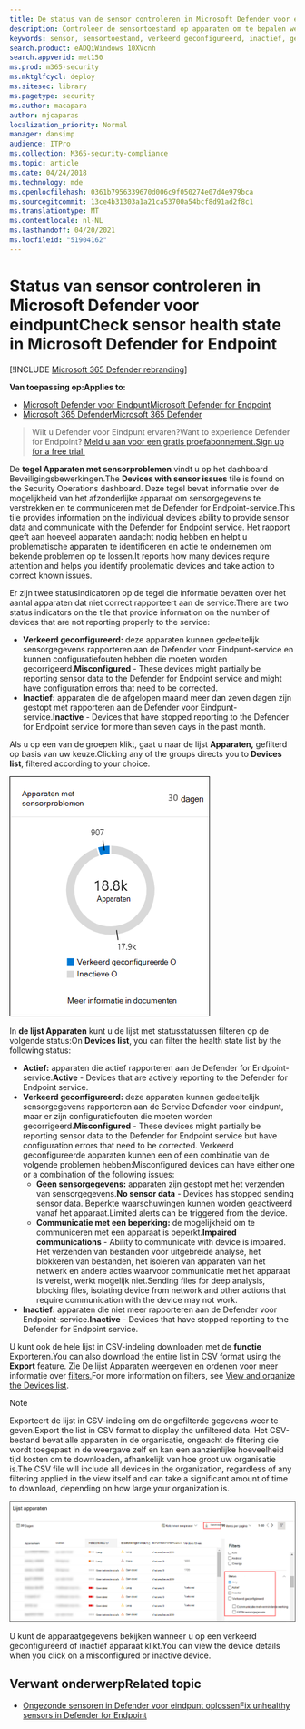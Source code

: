 ```yaml
---
title: De status van de sensor controleren in Microsoft Defender voor eindpunt
description: Controleer de sensortoestand op apparaten om te bepalen welke sensorgegevens onjuist zijn geconfigureerd, niet actief of niet worden gemeld.
keywords: sensor, sensortoestand, verkeerd geconfigureerd, inactief, geen sensorgegevens, sensorgegevens, communicatiesproblemen
search.product: eADQiWindows 10XVcnh
search.appverid: met150
ms.prod: m365-security
ms.mktglfcycl: deploy
ms.sitesec: library
ms.pagetype: security
ms.author: macapara
author: mjcaparas
localization_priority: Normal
manager: dansimp
audience: ITPro
ms.collection: M365-security-compliance
ms.topic: article
ms.date: 04/24/2018
ms.technology: mde
ms.openlocfilehash: 0361b7956339670d006c9f050274e07d4e979bca
ms.sourcegitcommit: 13ce4b31303a1a21ca53700a54bcf8d91ad2f8c1
ms.translationtype: MT
ms.contentlocale: nl-NL
ms.lasthandoff: 04/20/2021
ms.locfileid: "51904162"
---
```

# <a name="check-sensor-health-state-in-microsoft-defender-for-endpoint"></a><span data-ttu-id="a9f04-104">Status van sensor controleren in Microsoft Defender voor eindpunt</span><span class="sxs-lookup"><span data-stu-id="a9f04-104">Check sensor health state in Microsoft Defender for Endpoint</span></span>

[!INCLUDE [Microsoft 365 Defender rebranding](../../includes/microsoft-defender.md)]

<span data-ttu-id="a9f04-105">**Van toepassing op:**</span><span class="sxs-lookup"><span data-stu-id="a9f04-105">**Applies to:**</span></span>
- [<span data-ttu-id="a9f04-106">Microsoft Defender voor Eindpunt</span><span class="sxs-lookup"><span data-stu-id="a9f04-106">Microsoft Defender for Endpoint</span></span>](https://go.microsoft.com/fwlink/p/?linkid=2154037)
- [<span data-ttu-id="a9f04-107">Microsoft 365 Defender</span><span class="sxs-lookup"><span data-stu-id="a9f04-107">Microsoft 365 Defender</span></span>](https://go.microsoft.com/fwlink/?linkid=2118804)

><span data-ttu-id="a9f04-108">Wilt u Defender voor Eindpunt ervaren?</span><span class="sxs-lookup"><span data-stu-id="a9f04-108">Want to experience Defender for Endpoint?</span></span> [<span data-ttu-id="a9f04-109">Meld u aan voor een gratis proefabonnement.</span><span class="sxs-lookup"><span data-stu-id="a9f04-109">Sign up for a free trial.</span></span>](https://www.microsoft.com/microsoft-365/windows/microsoft-defender-atp?ocid=docs-wdatp-checksensor-abovefoldlink)

<span data-ttu-id="a9f04-110">De **tegel Apparaten met sensorproblemen** vindt u op het dashboard Beveiligingsbewerkingen.</span><span class="sxs-lookup"><span data-stu-id="a9f04-110">The **Devices with sensor issues** tile is found on the Security Operations dashboard.</span></span> <span data-ttu-id="a9f04-111">Deze tegel bevat informatie over de mogelijkheid van het afzonderlijke apparaat om sensorgegevens te verstrekken en te communiceren met de Defender for Endpoint-service.</span><span class="sxs-lookup"><span data-stu-id="a9f04-111">This tile provides information on the individual device’s ability to provide sensor data and communicate with the Defender for Endpoint service.</span></span> <span data-ttu-id="a9f04-112">Het rapport geeft aan hoeveel apparaten aandacht nodig hebben en helpt u problematische apparaten te identificeren en actie te ondernemen om bekende problemen op te lossen.</span><span class="sxs-lookup"><span data-stu-id="a9f04-112">It reports how many devices require attention and helps you identify problematic devices and take action to correct known issues.</span></span>

<span data-ttu-id="a9f04-113">Er zijn twee statusindicatoren op de tegel die informatie bevatten over het aantal apparaten dat niet correct rapporteert aan de service:</span><span class="sxs-lookup"><span data-stu-id="a9f04-113">There are two status indicators on the tile that provide information on the number of devices that are not reporting properly to the service:</span></span>
- <span data-ttu-id="a9f04-114">**Verkeerd geconfigureerd:** deze apparaten kunnen gedeeltelijk sensorgegevens rapporteren aan de Defender voor Eindpunt-service en kunnen configuratiefouten hebben die moeten worden gecorrigeerd.</span><span class="sxs-lookup"><span data-stu-id="a9f04-114">**Misconfigured** - These devices might partially be reporting sensor data to the Defender for Endpoint service and might have configuration errors that need to be corrected.</span></span>
- <span data-ttu-id="a9f04-115">**Inactief:** apparaten die de afgelopen maand meer dan zeven dagen zijn gestopt met rapporteren aan de Defender voor Eindpunt-service.</span><span class="sxs-lookup"><span data-stu-id="a9f04-115">**Inactive** - Devices that have stopped reporting to the Defender for Endpoint service for more than seven days in the past month.</span></span>

<span data-ttu-id="a9f04-116">Als u op een van de groepen klikt, gaat u naar de lijst **Apparaten,** gefilterd op basis van uw keuze.</span><span class="sxs-lookup"><span data-stu-id="a9f04-116">Clicking any of the groups directs you to **Devices list**, filtered according to your choice.</span></span>

![Schermafbeelding van apparaten met tegel sensorproblemen](images/atp-devices-with-sensor-issues-tile.png)

<span data-ttu-id="a9f04-118">In **de lijst Apparaten** kunt u de lijst met statusstatussen filteren op de volgende status:</span><span class="sxs-lookup"><span data-stu-id="a9f04-118">On **Devices list**, you can filter the health state list by the following status:</span></span>
- <span data-ttu-id="a9f04-119">**Actief:** apparaten die actief rapporteren aan de Defender for Endpoint-service.</span><span class="sxs-lookup"><span data-stu-id="a9f04-119">**Active** - Devices that are actively reporting to the Defender for Endpoint service.</span></span>
- <span data-ttu-id="a9f04-120">**Verkeerd geconfigureerd:** deze apparaten kunnen gedeeltelijk sensorgegevens rapporteren aan de Service Defender voor eindpunt, maar er zijn configuratiefouten die moeten worden gecorrigeerd.</span><span class="sxs-lookup"><span data-stu-id="a9f04-120">**Misconfigured** - These devices might partially be reporting sensor data to the Defender for Endpoint service but have configuration errors that need to be corrected.</span></span> <span data-ttu-id="a9f04-121">Verkeerd geconfigureerde apparaten kunnen een of een combinatie van de volgende problemen hebben:</span><span class="sxs-lookup"><span data-stu-id="a9f04-121">Misconfigured devices can have either one or a combination of the following issues:</span></span>
  - <span data-ttu-id="a9f04-122">**Geen sensorgegevens:** apparaten zijn gestopt met het verzenden van sensorgegevens.</span><span class="sxs-lookup"><span data-stu-id="a9f04-122">**No sensor data** - Devices has stopped sending sensor data.</span></span> <span data-ttu-id="a9f04-123">Beperkte waarschuwingen kunnen worden geactiveerd vanaf het apparaat.</span><span class="sxs-lookup"><span data-stu-id="a9f04-123">Limited alerts can be triggered from the device.</span></span>
  - <span data-ttu-id="a9f04-124">**Communicatie met een beperking:** de mogelijkheid om te communiceren met een apparaat is beperkt.</span><span class="sxs-lookup"><span data-stu-id="a9f04-124">**Impaired communications** - Ability to communicate with device is impaired.</span></span> <span data-ttu-id="a9f04-125">Het verzenden van bestanden voor uitgebreide analyse, het blokkeren van bestanden, het isoleren van apparaten van het netwerk en andere acties waarvoor communicatie met het apparaat is vereist, werkt mogelijk niet.</span><span class="sxs-lookup"><span data-stu-id="a9f04-125">Sending files for deep analysis, blocking files, isolating device from network and other actions that require communication with the device may not work.</span></span>
- <span data-ttu-id="a9f04-126">**Inactief:** apparaten die niet meer rapporteren aan de Defender voor Endpoint-service.</span><span class="sxs-lookup"><span data-stu-id="a9f04-126">**Inactive** - Devices that have stopped reporting to the Defender for Endpoint service.</span></span>

<span data-ttu-id="a9f04-127">U kunt ook de hele lijst in CSV-indeling downloaden met de **functie** Exporteren.</span><span class="sxs-lookup"><span data-stu-id="a9f04-127">You can also download the entire list in CSV format using the **Export** feature.</span></span> <span data-ttu-id="a9f04-128">Zie De lijst Apparaten weergeven en ordenen voor meer informatie over [filters.](machines-view-overview.md)</span><span class="sxs-lookup"><span data-stu-id="a9f04-128">For more information on filters, see [View and organize the Devices list](machines-view-overview.md).</span></span>

>[!NOTE]
><span data-ttu-id="a9f04-129">Exporteert de lijst in CSV-indeling om de ongefilterde gegevens weer te geven.</span><span class="sxs-lookup"><span data-stu-id="a9f04-129">Export the list in CSV format to display the unfiltered data.</span></span> <span data-ttu-id="a9f04-130">Het CSV-bestand bevat alle apparaten in de organisatie, ongeacht de filtering die wordt toegepast in de weergave zelf en kan een aanzienlijke hoeveelheid tijd kosten om te downloaden, afhankelijk van hoe groot uw organisatie is.</span><span class="sxs-lookup"><span data-stu-id="a9f04-130">The CSV file will include all devices in the organization, regardless of any filtering applied in the view itself and can take a significant amount of time to download, depending on how large your organization is.</span></span>

![Schermafbeelding van de lijstpagina Apparaten](images/atp-devices-list-page.png)

<span data-ttu-id="a9f04-132">U kunt de apparaatgegevens bekijken wanneer u op een verkeerd geconfigureerd of inactief apparaat klikt.</span><span class="sxs-lookup"><span data-stu-id="a9f04-132">You can view the device details when you click on a misconfigured or inactive device.</span></span>

## <a name="related-topic"></a><span data-ttu-id="a9f04-133">Verwant onderwerp</span><span class="sxs-lookup"><span data-stu-id="a9f04-133">Related topic</span></span>
- [<span data-ttu-id="a9f04-134">Ongezonde sensoren in Defender voor eindpunt oplossen</span><span class="sxs-lookup"><span data-stu-id="a9f04-134">Fix unhealthy sensors in Defender for Endpoint</span></span>](fix-unhealthy-sensors.md)
